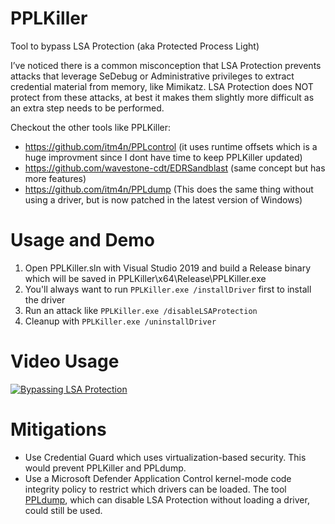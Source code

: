 # PPLKiller
Tool to bypass LSA Protection (aka Protected Process Light)

I’ve noticed there is a common misconception that LSA Protection prevents attacks that leverage SeDebug or Administrative privileges to extract credential material from memory, like Mimikatz. LSA Protection does NOT protect from these attacks, at best it makes them slightly more difficult as an extra step needs to be performed.

Checkout the other tools like PPLKiller:
- https://github.com/itm4n/PPLcontrol (it uses runtime offsets which is a huge improvment since I dont have time to keep PPLKiller updated)
- https://github.com/wavestone-cdt/EDRSandblast (same concept but has more features)
- https://github.com/itm4n/PPLdump (This does the same thing without using a driver, but is now patched in the latest version of Windows)

# Usage and Demo
1. Open PPLKiller.sln with Visual Studio 2019 and build a Release binary which will be saved in PPLKiller\x64\Release\PPLKiller.exe
2. You'll always want to run `PPLKiller.exe /installDriver` first to install the driver
3. Run an attack like `PPLKiller.exe /disableLSAProtection` 
4. Cleanup with `PPLKiller.exe /uninstallDriver`

# Video Usage
[![Bypassing LSA Protection](http://img.youtube.com/vi/w2_KqnhgN94/0.jpg)](http://www.youtube.com/watch?v=w2_KqnhgN94 "Bypassing LSA Protection")

# Mitigations
- Use Credential Guard which uses virtualization-based security. This would prevent PPLKiller and PPLdump.
- Use a Microsoft Defender Application Control kernel-mode code integrity policy to restrict which drivers can be loaded. The tool [PPLdump](https://github.com/itm4n/PPLdump), which can disable LSA Protection without loading a driver, could still be used.
